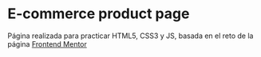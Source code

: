 <h1> E-commerce product page </h1>
<p>Página realizada para practicar HTML5, CSS3 y JS, basada en el reto de la página <a href='https://www.frontendmentor.io/challenges'>Frontend Mentor</a></p>
